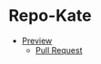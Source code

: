 # Repo-Kate
- [Preview](https://kattention.github.io/Repo-Kate/)
  - [Pull Request](https://github.com/kattention/Repo-Kate/pull/1/files)
